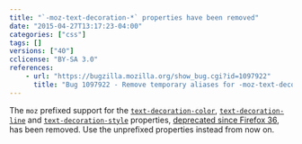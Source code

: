 ```yaml
---
title: "`-moz-text-decoration-*` properties have been removed"
date: "2015-04-27T13:17:23-04:00"
categories: ["css"]
tags: []
versions: ["40"]
cclicense: "BY-SA 3.0"
references:
    - url: "https://bugzilla.mozilla.org/show_bug.cgi?id=1097922"
      title: "Bug 1097922 - Remove temporary aliases for -moz-text-decoration-*."
---
```

The `moz` prefixed support for the [`text-decoration-color`](https://developer.mozilla.org/docs/Web/CSS/text-decoration-color), [`text-decoration-line`](https://developer.mozilla.org/docs/Web/CSS/text-decoration-line) and [`text-decoration-style`](https://developer.mozilla.org/docs/Web/CSS/text-decoration-style) properties, [deprecated since Firefox 36](https://www.fxsitecompat.com/en-CA/docs/2014/css3-text-decoration-properties-have-been-unprefixed-text-decoration-becomes-a-shorthand/), has been removed. Use the unprefixed properties instead from now on.
